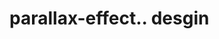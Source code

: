 # parallax-effect.. desgin                                                                                                                                                                                                                                                                                           

